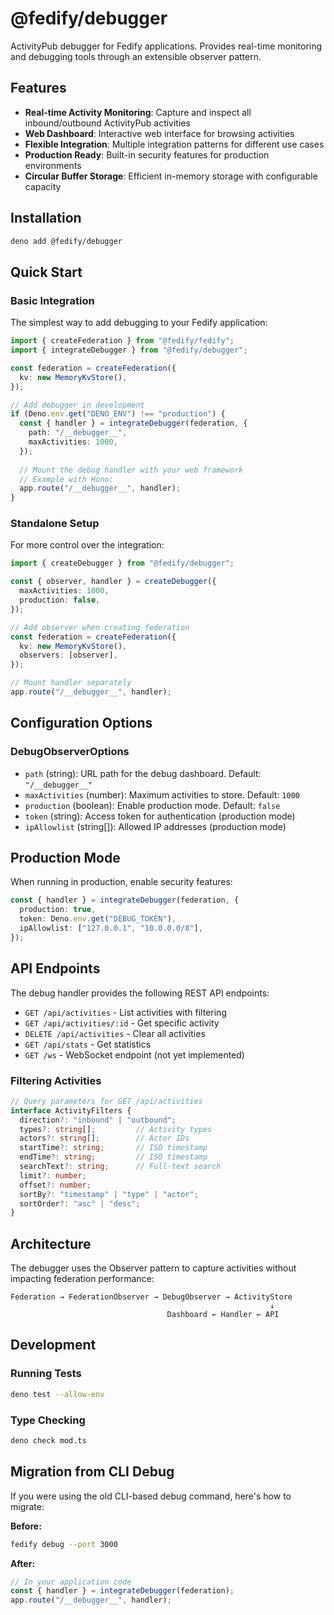 # @fedify/debugger

ActivityPub debugger for Fedify applications. Provides real-time monitoring and
debugging tools through an extensible observer pattern.

## Features

- **Real-time Activity Monitoring**: Capture and inspect all inbound/outbound
  ActivityPub activities
- **Web Dashboard**: Interactive web interface for browsing activities
- **Flexible Integration**: Multiple integration patterns for different use cases
- **Production Ready**: Built-in security features for production environments
- **Circular Buffer Storage**: Efficient in-memory storage with configurable
  capacity

## Installation

```bash
deno add @fedify/debugger
```

## Quick Start

### Basic Integration

The simplest way to add debugging to your Fedify application:

```typescript
import { createFederation } from "@fedify/fedify";
import { integrateDebugger } from "@fedify/debugger";

const federation = createFederation({
  kv: new MemoryKvStore(),
});

// Add debugger in development
if (Deno.env.get("DENO_ENV") !== "production") {
  const { handler } = integrateDebugger(federation, {
    path: "/__debugger__",
    maxActivities: 1000,
  });
  
  // Mount the debug handler with your web framework
  // Example with Hono:
  app.route("/__debugger__", handler);
}
```

### Standalone Setup

For more control over the integration:

```typescript
import { createDebugger } from "@fedify/debugger";

const { observer, handler } = createDebugger({
  maxActivities: 1000,
  production: false,
});

// Add observer when creating federation
const federation = createFederation({
  kv: new MemoryKvStore(),
  observers: [observer],
});

// Mount handler separately
app.route("/__debugger__", handler);
```

## Configuration Options

### DebugObserverOptions

- `path` (string): URL path for the debug dashboard. Default: `"/__debugger__"`
- `maxActivities` (number): Maximum activities to store. Default: `1000`
- `production` (boolean): Enable production mode. Default: `false`
- `token` (string): Access token for authentication (production mode)
- `ipAllowlist` (string[]): Allowed IP addresses (production mode)

## Production Mode

When running in production, enable security features:

```typescript
const { handler } = integrateDebugger(federation, {
  production: true,
  token: Deno.env.get("DEBUG_TOKEN"),
  ipAllowlist: ["127.0.0.1", "10.0.0.0/8"],
});
```

## API Endpoints

The debug handler provides the following REST API endpoints:

- `GET /api/activities` - List activities with filtering
- `GET /api/activities/:id` - Get specific activity
- `DELETE /api/activities` - Clear all activities
- `GET /api/stats` - Get statistics
- `GET /ws` - WebSocket endpoint (not yet implemented)

### Filtering Activities

```typescript
// Query parameters for GET /api/activities
interface ActivityFilters {
  direction?: "inbound" | "outbound";
  types?: string[];         // Activity types
  actors?: string[];        // Actor IDs
  startTime?: string;       // ISO timestamp
  endTime?: string;         // ISO timestamp
  searchText?: string;      // Full-text search
  limit?: number;
  offset?: number;
  sortBy?: "timestamp" | "type" | "actor";
  sortOrder?: "asc" | "desc";
}
```

## Architecture

The debugger uses the Observer pattern to capture activities without impacting
federation performance:

```
Federation → FederationObserver → DebugObserver → ActivityStore
                                                          ↓
                                   Dashboard ← Handler ← API
```

## Development

### Running Tests

```bash
deno test --allow-env
```

### Type Checking

```bash
deno check mod.ts
```

## Migration from CLI Debug

If you were using the old CLI-based debug command, here's how to migrate:

**Before:**
```bash
fedify debug --port 3000
```

**After:**
```typescript
// In your application code
const { handler } = integrateDebugger(federation);
app.route("/__debugger__", handler);
```
